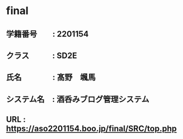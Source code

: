 # final
## 学籍番号　　: 2201154
## クラス　　　: SD2E
## 氏名　　　　: 髙野　颯馬
## システム名　: 酒呑みブログ管理システム
## URL : https://aso2201154.boo.jp/final/SRC/top.php